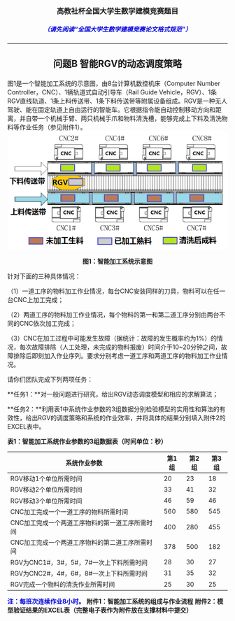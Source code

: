 ### <p align="center">高教社杯全国大学生数学建模竞赛题目</p>
##### <p align="center"><font color="#0000dd">（请先阅读“全国大学生数学建模竞赛论文格式规范”）</font></p>

----------

## <p align="center">问题B 智能RGV的动态调度策略</p>

图1是一个智能加工系统的示意图，由8台计算机数控机床（Computer Number Controller，CNC）、1辆轨道式自动引导车（Rail Guide Vehicle，RGV）、1条RGV直线轨道、1条上料传送带、1条下料传送带等附属设备组成。RGV是一种无人驾驶、能在固定轨道上自由运行的智能车。它根据指令能自动控制移动方向和距离，并自带一个机械手臂、两只机械手爪和物料清洗槽，能够完成上下料及清洗物料等作业任务（参见附件1）。
![](https://raw.githubusercontent.com/zouwx2cs/2018_CUMCM_B/master/img/%E5%9B%BE1%EF%BC%9A%E6%99%BA%E8%83%BD%E5%8A%A0%E5%B7%A5%E7%B3%BB%E7%BB%9F%E7%A4%BA%E6%84%8F%E5%9B%BE.png)
**<p align="center">图1：智能加工系统示意图</p>**


针对下面的三种具体情况：

（1）一道工序的物料加工作业情况，每台CNC安装同样的刀具，物料可以在任一台CNC上加工完成；

（2）两道工序的物料加工作业情况，每个物料的第一和第二道工序分别由两台不同的CNC依次加工完成；

（3）CNC在加工过程中可能发生故障（据统计：故障的发生概率约为1%）的情况，每次故障排除（人工处理，未完成的物料报废）时间介于10~20分钟之间，故障排除后即刻加入作业序列。要求分别考虑一道工序和两道工序的物料加工作业情况。

请你们团队完成下列两项任务：

**任务1：**对一般问题进行研究，给出RGV动态调度模型和相应的求解算法；

**任务2：**利用表1中系统作业参数的3组数据分别检验模型的实用性和算法的有效性，给出RGV的调度策略和系统的作业效率，并将具体的结果分别填入附件2的EXCEL表中。

**表1：智能加工系统作业参数的3组数据表（时间单位：秒）**

系统作业参数 | 第1组 | 第2组 | 第3组
---|---|---|---
RGV移动1个单位所需时间 | 20 | 23 | 18
RGV移动2个单位所需时间 | 33 | 41 | 32
RGV移动3个单位所需时间 | 46 | 59 | 46
CNC加工完成一个一道工序的物料所需时间 | 560 | 580 | 545
CNC加工完成一个两道工序物料的第一道工序所需时间 | 400 | 280 | 455
CNC加工完成一个两道工序物料的第二道工序所需时间 | 378 | 500 | 182
RGV为CNC1#，3#，5#，7#一次上下料所需时间 | 28 | 30 | 27
RGV为CNC2#，4#，6#，8#一次上下料所需时间 | 31 | 35 | 32
RGV完成一个物料的清洗作业所需时间 | 25 | 30 | 25
**<font color="#0000dd">注：每班次连续作业8小时。</font>**
**附件1：智能加工系统的组成与作业流程**
**附件2：模型验证结果的EXCEL表（完整电子表作为附件放在支撑材料中提交）**





